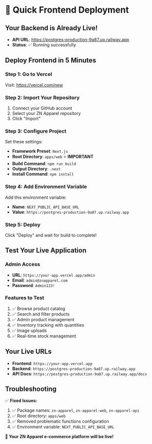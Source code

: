 # 🚀 Quick Frontend Deployment

## **Your Backend is Already Live!**
- **API URL**: https://postgres-production-9a87.up.railway.app
- **Status**: ✅ Running successfully

## **Deploy Frontend in 5 Minutes**

### **Step 1: Go to Vercel**
Visit: https://vercel.com/new

### **Step 2: Import Your Repository**
1. Connect your GitHub account
2. Select your ZN Apparel repository
3. Click "Import"

### **Step 3: Configure Project**
Set these settings:
- **Framework Preset**: `Next.js`
- **Root Directory**: `apps/web` ⭐ **IMPORTANT**
- **Build Command**: `npm run build`
- **Output Directory**: `.next`
- **Install Command**: `npm install`

### **Step 4: Add Environment Variable**
Add this environment variable:
- **Name**: `NEXT_PUBLIC_API_BASE_URL`
- **Value**: `https://postgres-production-9a87.up.railway.app`

### **Step 5: Deploy**
Click "Deploy" and wait for build to complete!

## **Test Your Live Application**

### **Admin Access**
- **URL**: `https://your-app.vercel.app/admin`
- **Email**: `admin@znapparel.com`
- **Password**: `Admin123!`

### **Features to Test**
1. ✅ Browse product catalog
2. ✅ Search and filter products
3. ✅ Admin product management
4. ✅ Inventory tracking with quantities
5. ✅ Image uploads
6. ✅ Real-time stock management

## **Your Live URLs**
- **Frontend**: `https://your-app.vercel.app`
- **Backend**: `https://postgres-production-9a87.up.railway.app`
- **API Docs**: `https://postgres-production-9a87.up.railway.app/docs`

## **Troubleshooting**

✅ **Fixed Issues:**
1. ✅ Package names: `zn-apparel`, `zn-apparel-web`, `zn-apparel-api`
2. ✅ Root directory: `apps/web`
3. ✅ Removed problematic functions configuration
4. ✅ Environment variable: `NEXT_PUBLIC_API_BASE_URL`

**🎉 Your ZN Apparel e-commerce platform will be live!**
